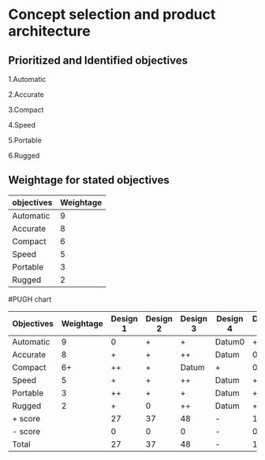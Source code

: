# Concept selection and product architecture

## Prioritized and Identified objectives

1.Automatic

2.Accurate

3.Compact

4.Speed

5.Portable

6.Rugged

## Weightage for stated objectives

|objectives|Weightage|
|-|-|
|Automatic|9|
|Accurate|8|
|Compact|6|
|Speed|5|
|Portable|3|
|Rugged|2|

#PUGH chart

|Objectives|Weightage|Design 1|Design 2|Design 3|Design 4|Design 5|Design 6|
|-|-|-|-|-|-|-|-|
|Automatic|9|0|+|+|Datum0|+|
|Accurate|8|+|+|++|Datum|0|0|
|Compact|6+|++|+|Datum|+|0|
|Speed|5|+|+|++|Datum|+|+|
|Portable|3|++|+|+|Datum|++|0|
|Rugged|2|+|0|++|Datum|+|-|
|+ score||27|37|48|-|19|14|
|- score||0|0|0|-|0|2|
|Total||27|37|48|-|19|12